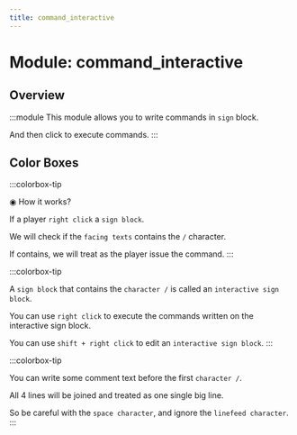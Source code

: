 ```yaml
---
title: command_interactive
---
```



# Module: command_interactive

## Overview
:::module
  This module allows you to write commands in `sign` block.
  
  And then click to execute commands.
:::
## Color Boxes

:::colorbox-tip

  ◉ How it works?
  
  
  
  If a player `right click` a `sign block`.
  
  We will check if the `facing texts` contains the `/` character.
  
  If contains, we will treat as the player issue the command.
:::

:::colorbox-tip

  A `sign block` that contains the `character /` is called an `interactive sign block`.
  
  You can use `right click` to execute the commands written on the interactive sign block.
  
  You can use `shift + right click` to edit an `interactive sign block`.
:::

:::colorbox-tip

  You can write some comment text before the first `character /`.
  
  All 4 lines will be joined and treated as one single big line.
  
  So be careful with the `space character`, and ignore the `linefeed character`.
:::

